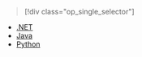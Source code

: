 > [!div class="op_single_selector"]
- [.NET](../articles/storage/storage-client-side-encryption.md)
- [Java](../articles/storage/storage-client-side-encryption-java.md)
- [Python](../articles/storage/storage-client-side-encryption-python.md)

<!---HONumber=Mooncake_0829_2016-->